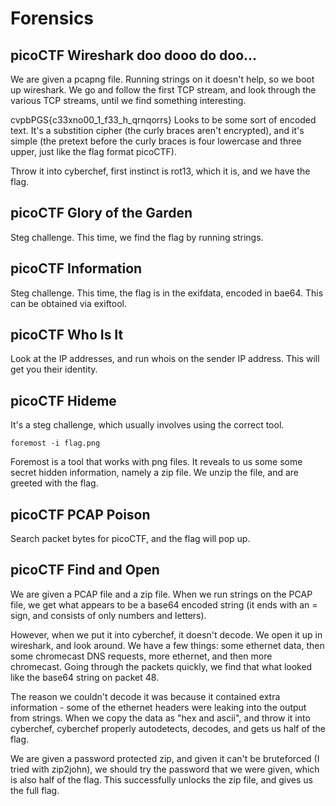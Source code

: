# Forensics

## picoCTF Wireshark doo dooo do doo...

We are given a pcapng file. Running strings on it doesn't help, so we boot up wireshark. We go and follow the first TCP stream, and look through the various TCP streams, until we find something interesting.

cvpbPGS{c33xno00_1_f33_h_qrnqorrs} Looks to be some sort of encoded text. It's a substition cipher (the curly braces aren't encrypted), and it's simple (the pretext before the curly braces is four lowercase and three upper, just like the flag format picoCTF).

Throw it into cyberchef, first instinct is rot13, which it is, and we have the flag.

## picoCTF Glory of the Garden

Steg challenge. This time, we find the flag by running strings.
## picoCTF Information

Steg challenge. This time, the flag is in the exifdata, encoded in bae64. This can be obtained via exiftool.

## picoCTF Who Is It

Look at the IP addresses, and run whois on the sender IP address. This will get you their identity.

## picoCTF Hideme

It's a steg challenge, which usually involves using the correct tool.

```foremost -i flag.png```

Foremost is a tool that works with png files. It reveals to us some some secret hidden information, namely a zip file. We unzip the file, and are greeted with the flag.

## picoCTF PCAP Poison

Search packet bytes for picoCTF, and the flag will pop up.

## picoCTF Find and Open

We are given a PCAP file and a zip file. When we run strings on the PCAP file, we get what appears to be a base64 encoded string (it ends with an = sign, and consists of only numbers and letters). 

However, when we put it into cyberchef, it doesn't decode. We open it up in wireshark, and look around. We have a few things: some ethernet data, then some chromecast DNS requests, more ethernet, and then more chromecast. Going through the packets quickly, we find that what looked like the base64 string on packet 48.

The reason we couldn't decode it was because it contained extra information - some of the ethernet headers were leaking into the output from strings. When we copy the data as "hex and ascii", and throw it into cyberchef, cyberchef properly autodetects, decodes, and gets us half of the flag.

We are given a password protected zip, and given it can't be bruteforced (I tried with zip2john), we should try the password that we were given, which is also half of the flag. This successfully unlocks the zip file, and gives us the full flag.